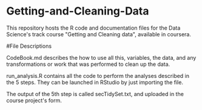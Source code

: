 # Getting-and-Cleaning-Data

This repository hosts the R code and documentation files for the Data Science's track course "Getting and Cleaning data", available in coursera.

#File Descriptions

CodeBook.md describes the how to use all this, variables, the data, and any transformations or work that was performed to clean up the data.

run_analysis.R contains all the code to perform the analyses described in the 5 steps. They can be launched in RStudio by just importing the file.

The output of the 5th step is called secTidySet.txt, and uploaded in the course project's form.
